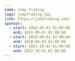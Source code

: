 ```yaml
---
name: Jump Trading
logo: jumptrading.jpg
link: https://jumptrading.com/
sponsor:
  - start: 2018-09-01 01:00:00
    end: 2019-09-01 01:00:00
  - start: 2019-09-01 01:00:00
    end: 2020-09-01 01:00:00
  - start: 2021-10-01 01:00:00
    end: 2022-10-01 01:00:00
---
```

